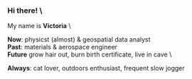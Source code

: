 ### Hi there! \

My name is **Victoria** \

**Now**: physicst (almost) & geospatial data analyst \
**Past**: materials & aerospace engineer \
**Future** grow hair out, burn birth certificate, live in cave \

**Always**: cat lover, outdoors enthusiast, frequent slow jogger 
